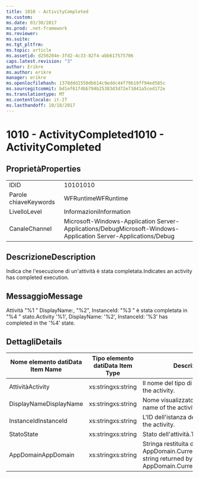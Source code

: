 ```yaml
---
title: 1010 - ActivityCompleted
ms.custom: 
ms.date: 03/30/2017
ms.prod: .net-framework
ms.reviewer: 
ms.suite: 
ms.tgt_pltfrm: 
ms.topic: article
ms.assetid: d256284e-3fd2-4c33-82f4-abb617575706
caps.latest.revision: "3"
author: Erikre
ms.author: erikre
manager: erikre
ms.openlocfilehash: 1378ddd1550db614c9eddc44f79b19ff94ed585c
ms.sourcegitcommit: bd1ef61f4bb794b25383d3d72e71041a5ced172e
ms.translationtype: MT
ms.contentlocale: it-IT
ms.lasthandoff: 10/18/2017
---
```

# <a name="1010---activitycompleted"></a><span data-ttu-id="ee5e0-102">1010 - ActivityCompleted</span><span class="sxs-lookup"><span data-stu-id="ee5e0-102">1010 - ActivityCompleted</span></span>
## <a name="properties"></a><span data-ttu-id="ee5e0-103">Proprietà</span><span class="sxs-lookup"><span data-stu-id="ee5e0-103">Properties</span></span>  
  
|||  
|-|-|  
|<span data-ttu-id="ee5e0-104">ID</span><span class="sxs-lookup"><span data-stu-id="ee5e0-104">ID</span></span>|<span data-ttu-id="ee5e0-105">1010</span><span class="sxs-lookup"><span data-stu-id="ee5e0-105">1010</span></span>|  
|<span data-ttu-id="ee5e0-106">Parole chiave</span><span class="sxs-lookup"><span data-stu-id="ee5e0-106">Keywords</span></span>|<span data-ttu-id="ee5e0-107">WFRuntime</span><span class="sxs-lookup"><span data-stu-id="ee5e0-107">WFRuntime</span></span>|  
|<span data-ttu-id="ee5e0-108">Livello</span><span class="sxs-lookup"><span data-stu-id="ee5e0-108">Level</span></span>|<span data-ttu-id="ee5e0-109">Informazioni</span><span class="sxs-lookup"><span data-stu-id="ee5e0-109">Information</span></span>|  
|<span data-ttu-id="ee5e0-110">Canale</span><span class="sxs-lookup"><span data-stu-id="ee5e0-110">Channel</span></span>|<span data-ttu-id="ee5e0-111">Microsoft-Windows-Application Server-Applications/Debug</span><span class="sxs-lookup"><span data-stu-id="ee5e0-111">Microsoft-Windows-Application Server-Applications/Debug</span></span>|  
  
## <a name="description"></a><span data-ttu-id="ee5e0-112">Descrizione</span><span class="sxs-lookup"><span data-stu-id="ee5e0-112">Description</span></span>  
 <span data-ttu-id="ee5e0-113">Indica che l'esecuzione di un'attività è stata completata.</span><span class="sxs-lookup"><span data-stu-id="ee5e0-113">Indicates an activity has completed execution.</span></span>  
  
## <a name="message"></a><span data-ttu-id="ee5e0-114">Messaggio</span><span class="sxs-lookup"><span data-stu-id="ee5e0-114">Message</span></span>  
 <span data-ttu-id="ee5e0-115">Attività "%1 " DisplayName:, "%2", InstanceId: "%3 " è stata completata in "%4 " stato.</span><span class="sxs-lookup"><span data-stu-id="ee5e0-115">Activity '%1', DisplayName: '%2', InstanceId: '%3' has completed in the '%4' state.</span></span>  
  
## <a name="details"></a><span data-ttu-id="ee5e0-116">Dettagli</span><span class="sxs-lookup"><span data-stu-id="ee5e0-116">Details</span></span>  
  
|<span data-ttu-id="ee5e0-117">Nome elemento dati</span><span class="sxs-lookup"><span data-stu-id="ee5e0-117">Data Item Name</span></span>|<span data-ttu-id="ee5e0-118">Tipo elemento dati</span><span class="sxs-lookup"><span data-stu-id="ee5e0-118">Data Item Type</span></span>|<span data-ttu-id="ee5e0-119">Descrizione</span><span class="sxs-lookup"><span data-stu-id="ee5e0-119">Description</span></span>|  
|--------------------|--------------------|-----------------|  
|<span data-ttu-id="ee5e0-120">Attività</span><span class="sxs-lookup"><span data-stu-id="ee5e0-120">Activity</span></span>|<span data-ttu-id="ee5e0-121">xs:string</span><span class="sxs-lookup"><span data-stu-id="ee5e0-121">xs:string</span></span>|<span data-ttu-id="ee5e0-122">Il nome del tipo di attività.</span><span class="sxs-lookup"><span data-stu-id="ee5e0-122">The type name of the activity.</span></span>|  
|<span data-ttu-id="ee5e0-123">DisplayName</span><span class="sxs-lookup"><span data-stu-id="ee5e0-123">DisplayName</span></span>|<span data-ttu-id="ee5e0-124">xs:string</span><span class="sxs-lookup"><span data-stu-id="ee5e0-124">xs:string</span></span>|<span data-ttu-id="ee5e0-125">Nome visualizzato dell'attività.</span><span class="sxs-lookup"><span data-stu-id="ee5e0-125">The display name of the activity.</span></span>|  
|<span data-ttu-id="ee5e0-126">InstanceId</span><span class="sxs-lookup"><span data-stu-id="ee5e0-126">InstanceId</span></span>|<span data-ttu-id="ee5e0-127">xs:string</span><span class="sxs-lookup"><span data-stu-id="ee5e0-127">xs:string</span></span>|<span data-ttu-id="ee5e0-128">L'ID dell'istanza dell'attività.</span><span class="sxs-lookup"><span data-stu-id="ee5e0-128">The instance id of the activity.</span></span>|  
|<span data-ttu-id="ee5e0-129">Stato</span><span class="sxs-lookup"><span data-stu-id="ee5e0-129">State</span></span>|<span data-ttu-id="ee5e0-130">xs:string</span><span class="sxs-lookup"><span data-stu-id="ee5e0-130">xs:string</span></span>|<span data-ttu-id="ee5e0-131">Stato dell'attività.</span><span class="sxs-lookup"><span data-stu-id="ee5e0-131">The state of the activity.</span></span>|  
|<span data-ttu-id="ee5e0-132">AppDomain</span><span class="sxs-lookup"><span data-stu-id="ee5e0-132">AppDomain</span></span>|<span data-ttu-id="ee5e0-133">xs:string</span><span class="sxs-lookup"><span data-stu-id="ee5e0-133">xs:string</span></span>|<span data-ttu-id="ee5e0-134">Stringa restituita da AppDomain.CurrentDomain.FriendlyName.</span><span class="sxs-lookup"><span data-stu-id="ee5e0-134">The string returned by AppDomain.CurrentDomain.FriendlyName.</span></span>|
